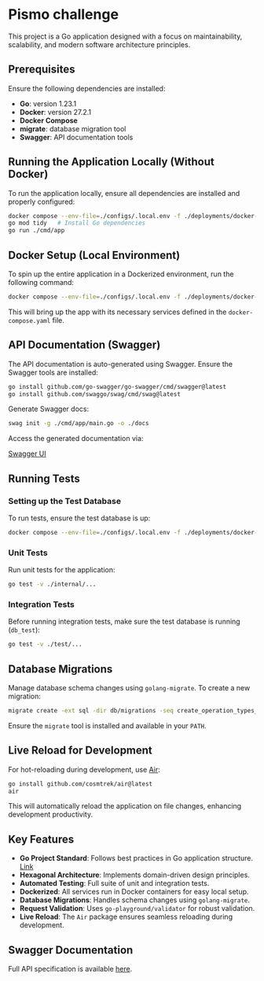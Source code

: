 # Pismo challenge

This project is a Go application designed with a focus on maintainability, scalability, and modern software architecture principles.

## Prerequisites

Ensure the following dependencies are installed:

- **Go**: version 1.23.1
- **Docker**: version 27.2.1
- **Docker Compose**
- **migrate**: database migration tool
- **Swagger**: API documentation tools

## Running the Application Locally (Without Docker)

To run the application locally, ensure all dependencies are installed and properly configured:

```bash
docker compose --env-file=./configs/.local.env -f ./deployments/docker-compose.yaml up postgres
go mod tidy   # Install Go dependencies
go run ./cmd/app
```

## Docker Setup (Local Environment)

To spin up the entire application in a Dockerized environment, run the following command:

```bash
docker compose --env-file=./configs/.local.env -f ./deployments/docker-compose.yaml up app
```

This will bring up the app with its necessary services defined in the `docker-compose.yaml` file.

## API Documentation (Swagger)

The API documentation is auto-generated using Swagger. Ensure the Swagger tools are installed:

```bash
go install github.com/go-swagger/go-swagger/cmd/swagger@latest
go install github.com/swaggo/swag/cmd/swag@latest
```

Generate Swagger docs:

```bash
swag init -g ./cmd/app/main.go -o ./docs
```

Access the generated documentation via:

[Swagger UI](http://localhost:8080/api/docs/index.html)

## Running Tests

### Setting up the Test Database

To run tests, ensure the test database is up:

```bash
docker compose --env-file=./configs/.local.env -f ./deployments/docker-compose.yaml up db_test
```

### Unit Tests

Run unit tests for the application:

```bash
go test -v ./internal/...
```

### Integration Tests

Before running integration tests, make sure the test database is running (`db_test`):

```bash
go test -v ./test/...
```

## Database Migrations

Manage database schema changes using `golang-migrate`. To create a new migration:

```bash
migrate create -ext sql -dir db/migrations -seq create_operation_types_table
```

Ensure the `migrate` tool is installed and available in your `PATH`.

## Live Reload for Development

For hot-reloading during development, use [Air](https://github.com/cosmtrek/air):

```bash
go install github.com/cosmtrek/air@latest
air
```

This will automatically reload the application on file changes, enhancing development productivity.

## Key Features

- **Go Project Standard**: Follows best practices in Go application structure. [Link](https://github.com/golang-standards/project-layout)
- **Hexagonal Architecture**: Implements domain-driven design principles.
- **Automated Testing**: Full suite of unit and integration tests.
- **Dockerized**: All services run in Docker containers for easy local setup.
- **Database Migrations**: Handles schema changes using `golang-migrate`.
- **Request Validation**: Uses `go-playground/validator` for robust validation.
- **Live Reload**: The `Air` package ensures seamless reloading during development.

## Swagger Documentation

Full API specification is available [here](https://github.com/mateusffaria/pismo-challenge/blob/main/docs/swagger.yaml).
